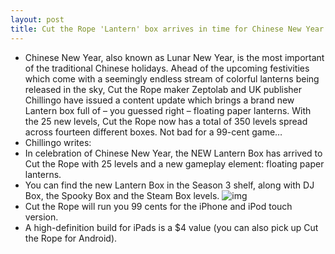 ```yaml
---
layout: post
title: Cut the Rope 'Lantern' box arrives in time for Chinese New Year
---
```

* Chinese New Year, also known as Lunar New Year, is the most important of the traditional Chinese holidays. Ahead of the upcoming festivities which come with a seemingly endless stream of colorful lanterns being released in the sky, Cut the Rope maker Zeptolab and UK publisher Chillingo have issued a content update which brings a brand new Lantern box full of – you guessed right – floating paper lanterns. With the 25 new levels, Cut the Rope now has a total of 350 levels spread across fourteen different boxes. Not bad for a 99-cent game…
* Chillingo writes:
* In celebration of Chinese New Year, the NEW Lantern Box has arrived to Cut the Rope with 25 levels and a new gameplay element: floating paper lanterns.
* You can find the new Lantern Box in the Season 3 shelf, along with DJ Box, the Spooky Box and the Steam Box levels.
![img](http://media.idownloadblog.com/wp-content/uploads/2013/02/Cut-the-Rope-2.2-for-iOS-iPhone-screenshot-Lantern-box.jpg)
* Cut the Rope will run you 99 cents for the iPhone and iPod touch version.
* A high-definition build for iPads is a $4 value (you can also pick up Cut the Rope for Android).


